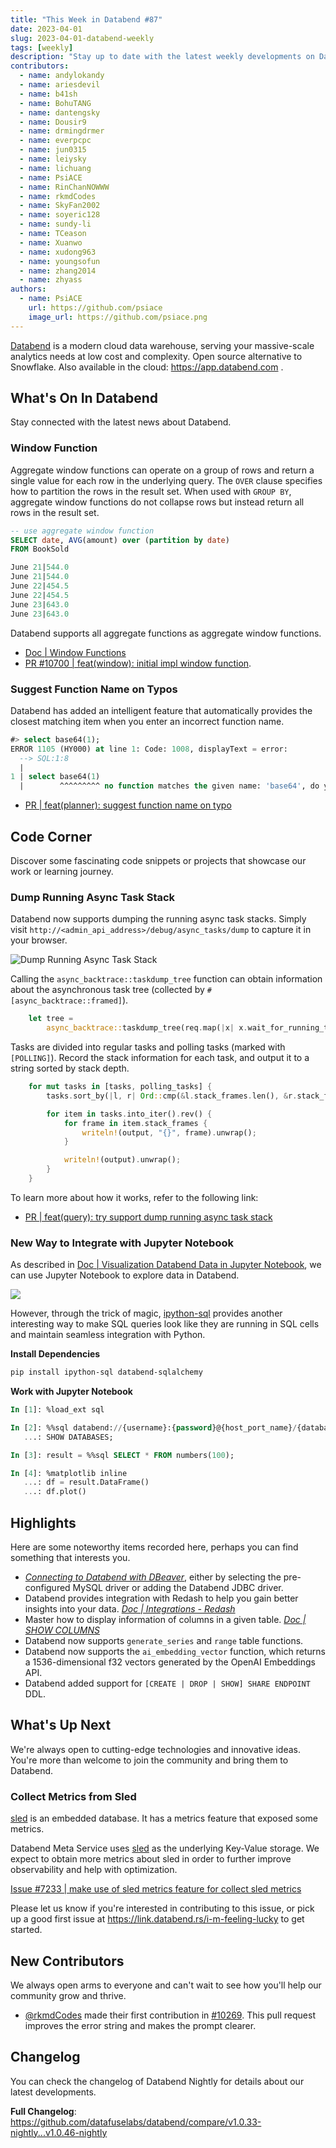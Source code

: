 ```yaml
---
title: "This Week in Databend #87"
date: 2023-04-01
slug: 2023-04-01-databend-weekly
tags: [weekly]
description: "Stay up to date with the latest weekly developments on Databend!"
contributors:
  - name: andylokandy
  - name: ariesdevil
  - name: b41sh
  - name: BohuTANG
  - name: dantengsky
  - name: Dousir9
  - name: drmingdrmer
  - name: everpcpc
  - name: jun0315
  - name: leiysky
  - name: lichuang
  - name: PsiACE
  - name: RinChanNOWWW
  - name: rkmdCodes
  - name: SkyFan2002
  - name: soyeric128
  - name: sundy-li
  - name: TCeason
  - name: Xuanwo
  - name: xudong963
  - name: youngsofun
  - name: zhang2014
  - name: zhyass
authors:
  - name: PsiACE
    url: https://github.com/psiace
    image_url: https://github.com/psiace.png
---
```


[Databend](https://github.com/datafuselabs/databend) is a modern cloud data warehouse, serving your massive-scale analytics needs at low cost and complexity. Open source alternative to Snowflake. Also available in the cloud: <https://app.databend.com> .

## What's On In Databend

Stay connected with the latest news about Databend.

### Window Function

Aggregate window functions can operate on a group of rows and return a single value for each row in the underlying query. The `OVER` clause specifies how to partition the rows in the result set. When used with `GROUP BY`, aggregate window functions do not collapse rows but instead return all rows in the result set.

```sql
-- use aggregate window function
SELECT date, AVG(amount) over (partition by date)
FROM BookSold

June 21|544.0
June 21|544.0
June 22|454.5
June 22|454.5
June 23|643.0
June 23|643.0
```

Databend supports all aggregate functions as aggregate window functions.

- [Doc | Window Functions](https://databend.rs/doc/sql-functions/window-functions/)
- [PR #10700 | feat(window): initial impl window function](https://github.com/datafuselabs/databend/pull/10700).

### Suggest Function Name on Typos

Databend has added an intelligent feature that automatically provides the closest matching item when you enter an incorrect function name.

```sql
#> select base64(1);
ERROR 1105 (HY000) at line 1: Code: 1008, displayText = error:
  --> SQL:1:8
  |
1 | select base64(1)
  |        ^^^^^^^^^ no function matches the given name: 'base64', do you mean 'to_base64'?
```

- [PR | feat(planner): suggest function name on typo](https://github.com/datafuselabs/databend/pull/10759)

## Code Corner

Discover some fascinating code snippets or projects that showcase our work or learning journey.

### Dump Running Async Task Stack

Databend now supports dumping the running async task stacks. Simply visit `http://<admin_api_address>/debug/async_tasks/dump` to capture it in your browser.

![Dump Running Async Task Stack](https://user-images.githubusercontent.com/8087042/228602725-a0440e39-3a65-4939-8826-3b92d381cb39.png)

Calling the `async_backtrace::taskdump_tree` function can obtain information about the asynchronous task tree (collected by `#[async_backtrace::framed]`).

```rust
    let tree =
        async_backtrace::taskdump_tree(req.map(|x| x.wait_for_running_tasks).unwrap_or(false));
```

Tasks are divided into regular tasks and polling tasks (marked with `[POLLING]`). Record the stack information for each task, and output it to a string sorted by stack depth.

```rust
    for mut tasks in [tasks, polling_tasks] {
        tasks.sort_by(|l, r| Ord::cmp(&l.stack_frames.len(), &r.stack_frames.len()));

        for item in tasks.into_iter().rev() {
            for frame in item.stack_frames {
                writeln!(output, "{}", frame).unwrap();
            }

            writeln!(output).unwrap();
        }
    }
```

To learn more about how it works, refer to the following link:

- [PR | feat(query): try support dump running async task stack](https://github.com/datafuselabs/databend/pull/10830)

### New Way to Integrate with Jupyter Notebook

As described in [Doc | Visualization Databend Data in Jupyter Notebook](https://databend.rs/doc/integrations/gui-tool/jupyter), we can use Jupyter Notebook to explore data in Databend.

![](https://datafuse-1253727613.cos.ap-hongkong.myqcloud.com/integration/integration-jupyter-databend.png)

However, through the trick of magic, [ipython-sql](https://github.com/catherinedevlin/ipython-sql) provides another interesting way to make SQL queries look like they are running in SQL cells and maintain seamless integration with Python.

**Install Dependencies**

```bash
pip install ipython-sql databend-sqlalchemy
```

**Work with Jupyter Notebook**

```sql
In [1]: %load_ext sql

In [2]: %%sql databend://{username}:{password}@{host_port_name}/{database_name}?secure=false
   ...: SHOW DATABASES;

In [3]: result = %%sql SELECT * FROM numbers(100);

In [4]: %matplotlib inline
   ...: df = result.DataFrame()
   ...: df.plot()
```

## Highlights

Here are some noteworthy items recorded here, perhaps you can find something that interests you.

- *[Connecting to Databend with DBeaver](https://databend.rs/blog/dbeaver)*, either by selecting the pre-configured MySQL driver or adding the Databend JDBC driver.
- Databend provides integration with Redash to help you gain better insights into your data. *[Doc | Integrations - Redash](https://databend.rs/doc/integrations/gui-tool/redash)*
- Master how to display information of columns in a given table. *[Doc | SHOW COLUMNS](https://databend.rs/doc/sql-commands/show/show-full-columns)*
- Databend now supports `generate_series` and `range` table functions.
- Databend now supports the `ai_embedding_vector` function, which returns a 1536-dimensional f32 vectors generated by the OpenAI Embeddings API.
- Databend added support for `[CREATE | DROP | SHOW] SHARE ENDPOINT` DDL.

## What's Up Next

We're always open to cutting-edge technologies and innovative ideas. You're more than welcome to join the community and bring them to Databend.

### Collect Metrics from Sled

[sled](https://github.com/spacejam/sled) is an embedded database. It has a metrics feature that exposed some metrics.

Databend Meta Service uses [sled](https://github.com/datafuse-extras/sled) as the underlying Key-Value storage. We expect to obtain more metrics about sled in order to further improve observability and help with optimization.

[Issue #7233 | make use of sled metrics feature for collect sled metrics](https://github.com/datafuselabs/databend/issues/7233)

Please let us know if you're interested in contributing to this issue, or pick up a good first issue at <https://link.databend.rs/i-m-feeling-lucky> to get started.

## New Contributors

We always open arms to everyone and can't wait to see how you'll help our community grow and thrive.

- [@rkmdCodes](https://github.com/rkmdCodes) made their first contribution in [#10269](https://github.com/datafuselabs/databend/pull/10269). This pull request improves the error string and makes the prompt clearer.

## Changelog

You can check the changelog of Databend Nightly for details about our latest developments.

**Full Changelog**: <https://github.com/datafuselabs/databend/compare/v1.0.33-nightly...v1.0.46-nightly>
